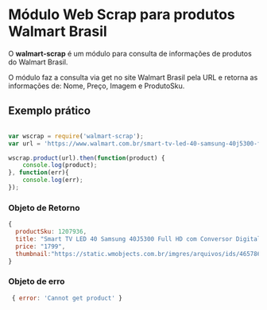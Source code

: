# Módulo Web Scrap para produtos Walmart Brasil

O **walmart-scrap** é um módulo para consulta de informações de produtos do Walmart Brasil.

O módulo faz a consulta via get no site Walmart Brasil pela URL e retorna as informações de: Nome, Preço, Imagem e ProdutoSku.

## Exemplo prático

```js

var wscrap = require('walmart-scrap');
var url = 'https://www.walmart.com.br/smart-tv-led-40-samsung-40j5300-full-hd-com-conversor-digital-2-hdmi-2-usb-wi-fi-integrado/3076114/pr';

wscrap.product(url).then(function(product) {
	console.log(product);
}, function(err){
	console.log(err);
});
```

### Objeto de Retorno

```js
{
  productSku: 1207936,
  title: "Smart TV LED 40 Samsung 40J5300 Full HD com Conversor Digital 2 HDMI 2 USB Wi-Fi Integrado",
  price: "1799",
  thumbnail:"https://static.wmobjects.com.br/imgres/arquivos/ids/4657865-344-344/smart-tv-led-40--samsung-40j5300-full-hd-com-conversor-digital-2-hdmi-2-usb-wi-fi-integrado.jpg"
}
```

### Objeto de erro

```js
 { error: 'Cannot get product' }
```
